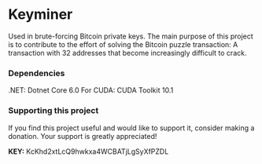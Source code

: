 # Keyminer

Used in brute-forcing Bitcoin private keys. The main purpose of this project is to contribute to the effort of solving the Bitcoin puzzle transaction: A transaction with 32 addresses that become increasingly difficult to crack.





### Dependencies
 
.NET: Dotnet Core 6.0
For CUDA: CUDA Toolkit 10.1

### Supporting this project
If you find this project useful and would like to support it, consider making a donation. Your support is greatly appreciated!

<b>KEY:</b>  KcKhd2xtLcQ9hwkxa4WCBATjLgSyXfPZDL
